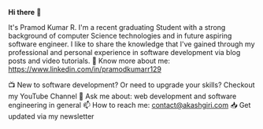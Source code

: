 **Hi there** 👋

It's Pramod Kumar R. I'm a recent  graduating Student with a strong background of computer Science technologies and in future aspiring software engineer. 
I like to share the knowledge that I've gained through my professional and personal experience in software development via blog posts and video tutorials.
🔗 Know more about me: https://www.linkedin.com/in/pramodkumarr129


📺 New to software development? Or need to upgrade your skills? Checkout my YouTube Channel
💬 Ask me about: web development and software engineering in general
📫 How to reach me: contact@akashgiri.com
📥 Get updated via my newsletter
